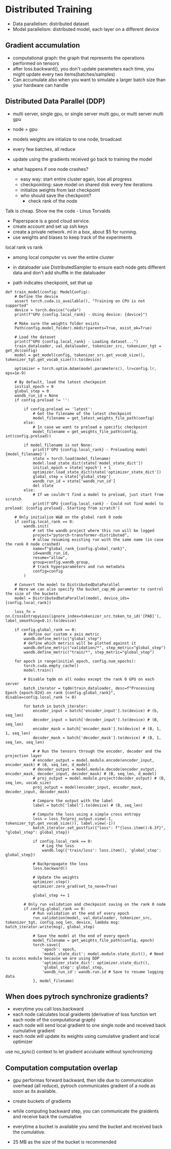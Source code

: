 # Distributed Training

- Data parallelism: distributed dataset
- Model parallelism: distributed model, each layer on a different device

## Gradient accumulation

- computational graph: the graph that represents the operations performed on tensors
- after loss.backward(), you don't update parameters each time, you might update every two items(batches/samples)
- Can accumulate also when you want to simulate a larger batch size than your hardware can handle

## Distributed Data Parallel (DDP)

- multi server, single gpu, or single server multi gpu, or multi server multi gpu
- node = gpu
- models weights are intialize to one node, broadcast
- every few batches, all reduce
- update using the gradients received
  go back to training the model

- what happens if one node crashes?
  - easy way: start entire cluster again, lose all progress
  - checkpointing: save model on shared disk every few iterations
  - initialize weights from last checkpoint
  - who should save the checkpoint?
    - check rank of the node

Talk is cheap. Show me the code - Linus Torvalds

- Paperspace is a good cloud service.
- create account and set up ssh keys
- create a private network. ml in a box, about $5 for running.
- use weights and biases to keep track of the experiments

local rank vs rank

- among local computer vs over the entire cluster

- in dataloader use DistributedSampler to ensure each node gets different data and don't add shuffle in the dataloader
- path indicates checkpoint, set that up

```
def train_model(config: ModelConfig):
    # Define the device
    assert torch.cuda.is_available(), "Training on CPU is not supported"
    device = torch.device("cuda")
    print(f"GPU {config.local_rank} - Using device: {device}")

    # Make sure the weights folder exists
    Path(config.model_folder).mkdir(parents=True, exist_ok=True)

    # Load the dataset
    print(f"GPU {config.local_rank} - Loading dataset...")
    train_dataloader, val_dataloader, tokenizer_src, tokenizer_tgt = get_ds(config)
    model = get_model(config, tokenizer_src.get_vocab_size(), tokenizer_tgt.get_vocab_size()).to(device)

    optimizer = torch.optim.Adam(model.parameters(), lr=config.lr, eps=1e-9)

    # By default, load the latest checkpoint
    initial_epoch = 0
    global_step = 0
    wandb_run_id = None
    if config.preload != '':

        if config.preload == 'latest':
            # Get the filename of the latest checkpoint
            model_filename = get_latest_weights_file_path(config)
        else:
            # In case we want to preload a specific checkpoint
            model_filename = get_weights_file_path(config, int(config.preload))

        if model_filename is not None:
            print(f'GPU {config.local_rank} - Preloading model {model_filename}')
            state = torch.load(model_filename)
            model.load_state_dict(state['model_state_dict'])
            initial_epoch = state['epoch'] + 1
            optimizer.load_state_dict(state['optimizer_state_dict'])
            global_step = state['global_step']
            wandb_run_id = state['wandb_run_id']
            del state
        else:
            # If we couldn't find a model to preload, just start from scratch
            print(f'GPU {config.local_rank} - Could not find model to preload: {config.preload}. Starting from scratch')

    # Only initialize W&B on the global rank 0 node
    if config.local_rank == 0:
        wandb.init(
            # set the wandb project where this run will be logged
            project="pytorch-transformer-distributed",
            # allow resuming existing run with the same name (in case the rank 0 node crashed)
            name=f"global_rank_{config.global_rank}",
            id=wandb_run_id,
            resume="allow",
            group=config.wandb_group,
            # track hyperparameters and run metadata
            config=config
        )

    # Convert the model to DistributedDataParallel
    # Here we can also specify the bucket_cap_mb parameter to control the size of the buckets
    model = DistributedDataParallel(model, device_ids=[config.local_rank])

    loss_fn = nn.CrossEntropyLoss(ignore_index=tokenizer_src.token_to_id('[PAD]'), label_smoothing=0.1).to(device)

    if config.global_rank == 0:
        # define our custom x axis metric
        wandb.define_metric("global_step")
        # define which metrics will be plotted against it
        wandb.define_metric("validation/*", step_metric="global_step")
        wandb.define_metric("train/*", step_metric="global_step")

    for epoch in range(initial_epoch, config.num_epochs):
        torch.cuda.empty_cache()
        model.train()

        # Disable tqdm on all nodes except the rank 0 GPU on each server
        batch_iterator = tqdm(train_dataloader, desc=f"Processing Epoch {epoch:02d} on rank {config.global_rank}", disable=config.local_rank != 0)

        for batch in batch_iterator:
            encoder_input = batch['encoder_input'].to(device) # (b, seq_len)
            decoder_input = batch['decoder_input'].to(device) # (B, seq_len)
            encoder_mask = batch['encoder_mask'].to(device) # (B, 1, 1, seq_len)
            decoder_mask = batch['decoder_mask'].to(device) # (B, 1, seq_len, seq_len)

            # # Run the tensors through the encoder, decoder and the projection layer
            # encoder_output = model.module.encode(encoder_input, encoder_mask) # (B, seq_len, d_model)
            # decoder_output = model.module.decode(encoder_output, encoder_mask, decoder_input, decoder_mask) # (B, seq_len, d_model)
            # proj_output = model.module.project(decoder_output) # (B, seq_len, vocab_size)
            proj_output = model(encoder_input, encoder_mask, decoder_input, decoder_mask)

            # Compare the output with the label
            label = batch['label'].to(device) # (B, seq_len)

            # Compute the loss using a simple cross entropy
            loss = loss_fn(proj_output.view(-1, tokenizer_tgt.get_vocab_size()), label.view(-1))
            batch_iterator.set_postfix({"loss": f"{loss.item():6.3f}", "global_step": global_step})

            if config.local_rank == 0:
                # Log the loss
                wandb.log({'train/loss': loss.item(), 'global_step': global_step})

            # Backpropagate the loss
            loss.backward()

            # Update the weights
            optimizer.step()
            optimizer.zero_grad(set_to_none=True)

            global_step += 1

        # Only run validation and checkpoint saving on the rank 0 node
        if config.global_rank == 0:
            # Run validation at the end of every epoch
            run_validation(model, val_dataloader, tokenizer_src, tokenizer_tgt, config.seq_len, device, lambda msg: batch_iterator.write(msg), global_step)

            # Save the model at the end of every epoch
            model_filename = get_weights_file_path(config, epoch)
            torch.save({
                'epoch': epoch,
                'model_state_dict': model.module.state_dict(), # Need to access module because we are using DDP
                'optimizer_state_dict': optimizer.state_dict(),
                'global_step': global_step,
                'wandb_run_id': wandb.run.id # Save to resume logging data
            }, model_filename)
```

## When does pytroch synchronize gradients?

- everytime you call loss.backward
- each node calculates local graidents (derivative of loss function wrt each node of the computational graph)
- each node will send local gradient to one single node and received back cumulative gradient
- each node will update its weights using cumulative gradient and local optimizer

use no_sync() context to let gradient acculuate without synchronizing

## Computation computation overlap

- gpu performas forward backward, then idle due to communication overhead (all reduce), pytroch communicates gradient of a node as soon as its available.
- create buckets of gradients
- while computing backward step, you can communicate the graidents and receive back the cumulative

- everytime a bucket is available you send the bucket and received back the cumulative.
- 25 MB as the size of the bucket is recommended
